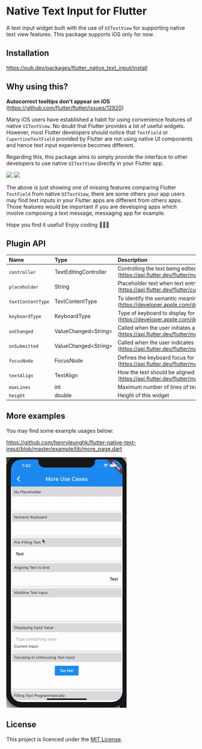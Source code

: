 # Native Text Input for Flutter

A text input widget built with the use of `UITextView` for supporting native text view features. This package supports iOS only for now.

## Installation

https://pub.dev/packages/flutter_native_text_input/install

## Why using this?

**Autocorrect tooltips don't appear on iOS**
(https://github.com/flutter/flutter/issues/12920)

Many iOS users have established a habit for using convenience features of native `UITextView`. No doubt that Flutter provides a lot of useful widgets. However, most Flutter developers should notice that `TextField` or `CupertinoTextField` provided by Flutter are not using native UI components and hence text input experience becomes different.

Regarding this, this package aims to simply provide the interface to other developers to use native `UITextView` directly in your Flutter app.

![](demo/flutter-textfield.gif)
![](demo/native-textview.gif)

The above is just showing one of missing features comparing Flutter `TextField` from native `UITextView`, there are some others your app users may find text inputs in your Flutter apps are different from others apps. Those features would be important if you are developing apps which involve composing a text message, messaging app for example.

Hope you find it useful! Enjoy coding 🎉🎉🎉

## Plugin API

| Name            | Type          | Description                    | Default                  |
|:----------------|:--------------|:-------------------------------|:-------------------------|
| `controller`      | TextEditingController  | Controlling the text being edited (https://api.flutter.dev/flutter/material/TextField/controller.html)  | null                   |
| `placeholder`     | String                 | Placeholder text when text entry is empty (https://api.flutter.dev/flutter/cupertino/CupertinoTextField/placeholder.html) | null |
| `textContentType` | TextContentType        | To identify the semantic meaning expected for a text-entry area (https://developer.apple.com/documentation/uikit/uitextcontenttype) | null |
| `keyboardType`    | KeyboardType           | Type of keyboard to display for a given text-based view (https://developer.apple.com/documentation/uikit/uikeyboardtype) | KeyboardType.defaultType |
| `onChanged`       | ValueChanged\<String>  | Called when the user initiates a change to text entry (https://api.flutter.dev/flutter/material/TextField/onChanged.html) | null |
| `onSubmitted`     | ValueChanged\<String>  | Called when the user indicates that they are done editing the text in the field (https://api.flutter.dev/flutter/material/TextField/onSubmitted.html) | null |
| `focusNode`       | FocusNode              | Defines the keyboard focus for this widget (https://api.flutter.dev/flutter/material/TextField/focusNode.html) | null |
| `textAlign`       | TextAlign              | How the text should be aligned horizontally (https://api.flutter.dev/flutter/material/TextField/textAlign.html) | TextAlign.start |
| `maxLines`        | int                    | Maximum number of lines of text input body, 0 for no limit | 1 |
| `height`          | double                 | Height of this widget | 36.0 |

## More examples

You may find some example usages below:

https://github.com/henryleunghk/flutter-native-text-input/blob/master/example/lib/more_page.dart

![](demo/more-examples.gif)

## License

This project is licenced under the [MIT License](https://opensource.org/licenses/mit-license.html).
